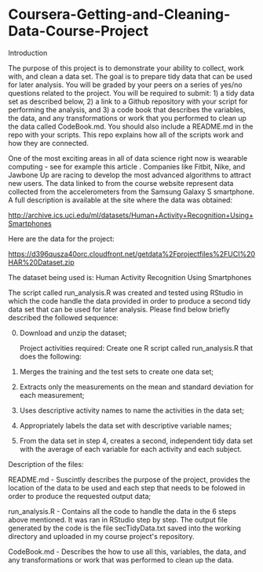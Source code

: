 # Coursera-Getting-and-Cleaning-Data-Course-Project
Introduction

The purpose of this project is to demonstrate your ability to collect, work with, and clean a data set. The goal is to prepare tidy data that can be used for later analysis. You will be graded by your peers on a series of yes/no questions related to the project. You will be required to submit: 1) a tidy data set as described below, 2) a link to a Github repository with your script for performing the analysis, and 3) a code book that describes the variables, the data, and any transformations or work that you performed to clean up the data called CodeBook.md. You should also include a README.md in the repo with your scripts. This repo explains how all of the scripts work and how they are connected.

One of the most exciting areas in all of data science right now is wearable computing - see for example this article . Companies like Fitbit, Nike, and Jawbone Up are racing to develop the most advanced algorithms to attract new users. The data linked to from the course website represent data collected from the accelerometers from the Samsung Galaxy S smartphone. A full description is available at the site where the data was obtained:

http://archive.ics.uci.edu/ml/datasets/Human+Activity+Recognition+Using+Smartphones

Here are the data for the project:

https://d396qusza40orc.cloudfront.net/getdata%2Fprojectfiles%2FUCI%20HAR%20Dataset.zip

The dataset being used is: Human Activity Recognition Using Smartphones

The script called run_analysis.R was created and tested using RStudio in which the code handle the data provided in order to produce a second tidy data set that can be used for later analysis. Please find below briefly described the followed sequence:

0. Download and unzip the dataset;

   Project activities required: Create one R script called run_analysis.R that does the following: 
   
1. Merges the training and the test sets to create one data set;
2. Extracts only the measurements on the mean and standard deviation for each measurement;
3. Uses descriptive activity names to name the activities in the data set;
4. Appropriately labels the data set with descriptive variable names;
5. From the data set in step 4, creates a second, independent tidy data set with the average of each variable for each activity and each subject.

 Description of the files:

 README.md - Suscintly describes the purpose of the project, provides the location of the data to be used and each step that needs to be              folowed in order to produce the requested output data;
 
 run_analysis.R - Contains all the code to handle the data in the 6 steps above mentioned. It was ran in RStudio step by step. The                         output file generated by the code is the file secTidyData.txt saved into the working directory and uploaded in my                       course project's repository.

 CodeBook.md - Describes the how to use all this, variables, the data, and any transformations or work that was performed to clean up                  the data.

